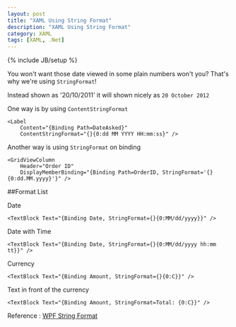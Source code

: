 ```yaml
---
layout: post
title: "XAML Using String Format"
description: "XAML Using String Format"
category: XAML
tags: [XAML, .Net]
---
```

{% include JB/setup %}

You won't want those date viewed in some plain numbers won't you?
That's why we're using `StringFormat`!

Instead shown as '20/10/2011' it will shown nicely  as `20 October 2012`

One way is by using `ContentStringFormat`

	<Label
    	Content="{Binding Path=DateAsked}"
    	ContentStringFormat="{}{0:dd MM YYYY HH:mm:ss}" />

Another way is using `StringFormat` on binding

    <GridViewColumn 
   	 	Header="Order ID"
    	DisplayMemberBinding="{Binding Path=OrderID, StringFormat='{}{0:dd.MM.yyyy}'}" />

##Format List

Date

	<TextBlock Text="{Binding Date, StringFormat={}{0:MM/dd/yyyy}}" />

Date with Time

	<TextBlock Text="{Binding Date, StringFormat={}{0:MM/dd/yyyy hh:mm tt}}" />

Currency

	<TextBlock Text="{Binding Amount, StringFormat={}{0:C}}" />

Text in front of the currency

	<TextBlock Text="{Binding Amount, StringFormat=Total: {0:C}}" />

Reference : <a href="http://elegantcode.com/2009/04/07/wpf-stringformat-in-xaml-with-the-stringformat-attribute/" target="_blank">WPF String Format</a>